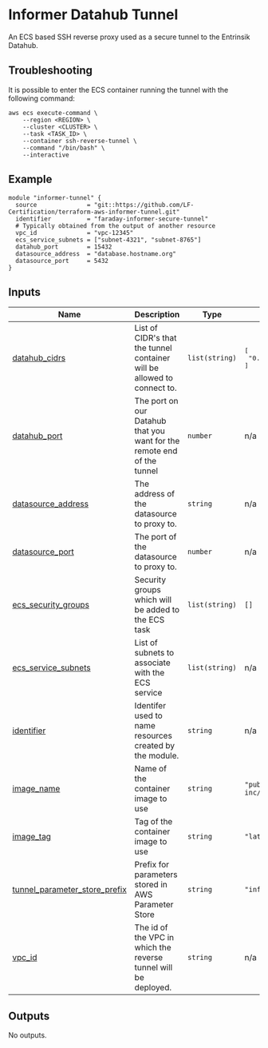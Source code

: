 <!-- BEGIN_TF_DOCS -->
# Informer Datahub Tunnel

An ECS based SSH reverse proxy used as a secure tunnel to the Entrinsik
Datahub.

## Troubleshooting

It is possible to enter the ECS container running the tunnel with the
following command:

```
aws ecs execute-command \
    --region <REGION> \
    --cluster <CLUSTER> \
    --task <TASK_ID> \
    --container ssh-reverse-tunnel \
    --command "/bin/bash" \
    --interactive
```

## Example

```hcl
module "informer-tunnel" {
  source              = "git::https://github.com/LF-Certification/terraform-aws-informer-tunnel.git"
  identifier          = "faraday-informer-secure-tunnel"
  # Typically obtained from the output of another resource
  vpc_id              = "vpc-12345"
  ecs_service_subnets = ["subnet-4321", "subnet-8765"]
  datahub_port        = 15432
  datasource_address  = "database.hostname.org"
  datasource_port     = 5432
}
```

## Inputs

| Name | Description | Type | Default | Required |
|------|-------------|------|---------|:--------:|
| <a name="input_datahub_cidrs"></a> [datahub\_cidrs](#input\_datahub\_cidrs) | List of CIDR's that the tunnel container will be allowed to connect to. | `list(string)` | <pre>[<br>  "0.0.0.0/0"<br>]</pre> | no |
| <a name="input_datahub_port"></a> [datahub\_port](#input\_datahub\_port) | The port on our Datahub that you want for the remote end of the tunnel | `number` | n/a | yes |
| <a name="input_datasource_address"></a> [datasource\_address](#input\_datasource\_address) | The address of the datasource to proxy to. | `string` | n/a | yes |
| <a name="input_datasource_port"></a> [datasource\_port](#input\_datasource\_port) | The port of the datasource to proxy to. | `number` | n/a | yes |
| <a name="input_ecs_security_groups"></a> [ecs\_security\_groups](#input\_ecs\_security\_groups) | Security groups which will be added to the ECS task | `list(string)` | `[]` | no |
| <a name="input_ecs_service_subnets"></a> [ecs\_service\_subnets](#input\_ecs\_service\_subnets) | List of subnets to associate with the ECS service | `list(string)` | n/a | yes |
| <a name="input_identifier"></a> [identifier](#input\_identifier) | Identifer used to name resources created by the module. | `string` | n/a | yes |
| <a name="input_image_name"></a> [image\_name](#input\_image\_name) | Name of the container image to use | `string` | `"public.ecr.aws/entrinsik-inc/data-gateway"` | no |
| <a name="input_image_tag"></a> [image\_tag](#input\_image\_tag) | Tag of the container image to use | `string` | `"latest"` | no |
| <a name="input_tunnel_parameter_store_prefix"></a> [tunnel\_parameter\_store\_prefix](#input\_tunnel\_parameter\_store\_prefix) | Prefix for parameters stored in AWS Parameter Store | `string` | `"informer"` | no |
| <a name="input_vpc_id"></a> [vpc\_id](#input\_vpc\_id) | The id of the VPC in which the reverse tunnel will be deployed. | `string` | n/a | yes |

## Outputs

No outputs.
<!-- END_TF_DOCS -->